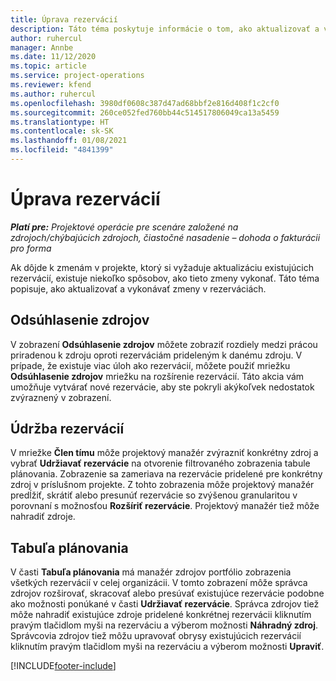 ```yaml
---
title: Úprava rezervácií
description: Táto téma poskytuje informácie o tom, ako aktualizovať a vykonávať zmeny v rezerváciách.
author: ruhercul
manager: Annbe
ms.date: 11/12/2020
ms.topic: article
ms.service: project-operations
ms.reviewer: kfend
ms.author: ruhercul
ms.openlocfilehash: 3980df0608c387d47ad68bbf2e816d408f1c2cf0
ms.sourcegitcommit: 260ce052fed760bb44c514517806049ca13a5459
ms.translationtype: HT
ms.contentlocale: sk-SK
ms.lasthandoff: 01/08/2021
ms.locfileid: "4841399"
---
```

# <a name="edit-bookings"></a>Úprava rezervácií

_**Platí pre:** Projektové operácie pre scenáre založené na zdrojoch/chýbajúcich zdrojoch, čiastočné nasadenie – dohoda o fakturácii pro forma_


Ak dôjde k zmenám v projekte, ktorý si vyžaduje aktualizáciu existujúcich rezervácií, existuje niekoľko spôsobov, ako tieto zmeny vykonať. Táto téma popisuje, ako aktualizovať a vykonávať zmeny v rezerváciách.

## <a name="resource-reconciliation"></a>Odsúhlasenie zdrojov

V zobrazení **Odsúhlasenie zdrojov** môžete zobraziť rozdiely medzi prácou priradenou k zdroju oproti rezerváciám prideleným k danému zdroju. V prípade, že existuje viac úloh ako rezervácií, môžete použiť mriežku **Odsúhlasenie zdrojov** mriežku na rozšírenie rezervácií. Táto akcia vám umožňuje vytvárať nové rezervácie, aby ste pokryli akýkoľvek nedostatok zvýraznený v zobrazení.

## <a name="maintain-bookings"></a>Údržba rezervácií

V mriežke **Člen tímu** môže projektový manažér zvýrazniť konkrétny zdroj a vybrať **Udržiavať rezervácie** na otvorenie filtrovaného zobrazenia tabule plánovania. Zobrazenie sa zameriava na rezervácie pridelené pre konkrétny zdroj v príslušnom projekte. Z tohto zobrazenia môže projektový manažér predĺžiť, skrátiť alebo presunúť rezervácie so zvýšenou granularitou v porovnaní s možnosťou **Rozšíriť rezervácie**. Projektový manažér tiež môže nahradiť zdroje.

## <a name="schedule-board"></a>Tabuľa plánovania

V časti **Tabuľa plánovania** má manažér zdrojov portfólio zobrazenia všetkých rezervácií v celej organizácii. V tomto zobrazení môže správca zdrojov rozširovať, skracovať alebo presúvať existujúce rezervácie podobne ako možnosti ponúkané v časti **Udržiavať rezervácie**. Správca zdrojov tiež môže nahradiť existujúce zdroje pridelené konkrétnej rezervácii kliknutím pravým tlačidlom myši na rezerváciu a výberom možnosti **Náhradný zdroj**. Správcovia zdrojov tiež môžu upravovať obrysy existujúcich rezervácií kliknutím pravým tlačidlom myši na rezerváciu a výberom možnosti **Upraviť**.


[!INCLUDE[footer-include](../includes/footer-banner.md)]